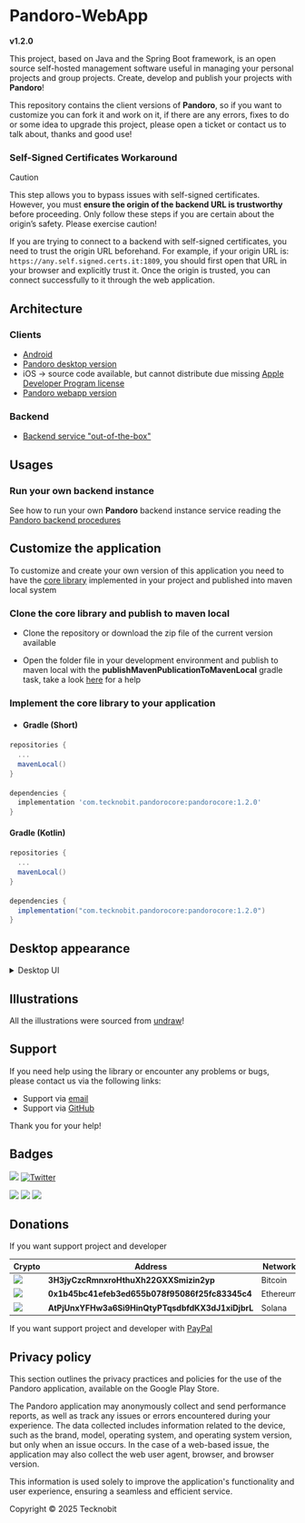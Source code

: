 # Pandoro-WebApp

**v1.2.0**

This project, based on Java and the Spring Boot framework, is an open source self-hosted management software useful in managing your personal projects and group projects.
Create, develop and publish your projects with **Pandoro**!

This repository contains the client versions of **Pandoro**,
so if you want to customize you can fork it and work on it, if there are any errors, fixes to do or some
idea to upgrade this project, please open a ticket or contact us to talk about, thanks and good
use!

### Self-Signed Certificates Workaround

> [!CAUTION]  
> This step allows you to bypass issues with self-signed certificates. However, you must **ensure the origin of the backend URL is trustworthy** before proceeding. Only follow these steps if you are certain about the origin’s safety. Please exercise caution!  

If you are trying to connect to a backend with self-signed certificates, you need to trust the origin URL beforehand. For example, if your origin URL is: `https://any.self.signed.certs.it:1809`, you should first open that URL in your browser and explicitly trust it. Once the origin is trusted, you can connect successfully to it through the web application.  

## Architecture

### Clients

- [Android](https://play.google.com/store/apps/details?id=com.tecknobit.pandoro)
- [Pandoro desktop version](https://github.com/N7ghtm4r3/Pandoro-Clients/releases/tag/1.2.0)
- iOS -> source code available, but cannot distribute due
  missing [Apple Developer Program license](https://developer.apple.com/programs/)
- [Pandoro webapp version](https://github.com/N7ghtm4r3/Pandoro-WebApp)

### Backend

- [Backend service "out-of-the-box"](https://github.com/N7ghtm4r3/Pandoro/releases/tag/1.2.0)

## Usages

### Run your own backend instance

See how to run your own **Pandoro** backend instance service reading
the [Pandoro backend procedures](https://github.com/N7ghtm4r3/Pandoro#readme)

## Customize the application

To customize and create your own version of this application you need to have
the [core library](https://github.com/N7ghtm4r3/Pandoro/tree/main/core)
implemented in your project and published into maven local system

### Clone the core library and publish to maven local

- Clone the repository or download the zip file of the current version available

- Open the folder file in your development environment and publish to maven local with the
  **publishMavenPublicationToMavenLocal** gradle task, take a
  look [here](https://docs.gradle.org/current/userguide/publishing_maven.html)
  for a help

### Implement the core library to your application

- #### Gradle (Short)

```gradle
repositories {
  ...
  mavenLocal()
}

dependencies {
  implementation 'com.tecknobit.pandorocore:pandorocore:1.2.0'
}
```

#### Gradle (Kotlin)

```gradle
repositories {
  ...
  mavenLocal()
}

dependencies {
  implementation("com.tecknobit.pandorocore:pandorocore:1.2.0")
}
```

## Desktop appearance

<details>
  <summary>Desktop UI</summary>
  <img src="https://github.com/N7ghtm4r3/Pandoro-Clients/blob/main/images/projects_desktop.png" alt="projects"/>
  <img src="https://github.com/N7ghtm4r3/Pandoro-Clients/blob/main/images/project_desktop.png" alt="project"/>
  <img src="https://github.com/N7ghtm4r3/Pandoro-Clients/blob/main/images/notes_desktop.png" alt="notes"/>
  <img src="https://github.com/N7ghtm4r3/Pandoro-Clients/blob/main/images/overview_desktop.png" alt="overview"/>
  <img src="https://github.com/N7ghtm4r3/Pandoro-Clients/blob/main/images/groups_desktop.png" alt="groups"/>
  <img src="https://github.com/N7ghtm4r3/Pandoro-Clients/blob/main/images/group_desktop.png" alt="groupc"/>
</details>

## Illustrations

All the illustrations were sourced from [undraw](https://undraw.co/)!

## Support

If you need help using the library or encounter any problems or bugs, please contact us via the
following links:

- Support via [email](mailto:infotecknobitcompany@gmail.com)
- Support via [GitHub](https://github.com/N7ghtm4r3/Pandoro-Clients/issues/new)

Thank you for your help!

## Badges

[![](https://img.shields.io/badge/Google_Play-414141?style=for-the-badge&logo=google-play&logoColor=white)](https://play.google.com/store/apps/developer?id=Tecknobit)
[![Twitter](https://img.shields.io/badge/Twitter-1DA1F2?style=for-the-badge&logo=twitter&logoColor=white)](https://twitter.com/tecknobit)

[![](https://img.shields.io/badge/Java-ED8B00?style=for-the-badge&logo=java&logoColor=white)](https://www.oracle.com/java/)
[![](https://img.shields.io/badge/Kotlin-0095D5?&style=for-the-badge&logo=kotlin&logoColor=white)](https://kotlinlang.org/)
[![](https://img.shields.io/badge/Android-3DDC84?style=for-the-badge&logo=android&logoColor=white)](https://play.google.com/store/apps/details?id=com.tecknobit.ametista)

## Donations

If you want support project and developer

| Crypto                                                                                              | Address                                          | Network  |
|-----------------------------------------------------------------------------------------------------|--------------------------------------------------|----------|
| ![](https://img.shields.io/badge/Bitcoin-000000?style=for-the-badge&logo=bitcoin&logoColor=white)   | **3H3jyCzcRmnxroHthuXh22GXXSmizin2yp**           | Bitcoin  |
| ![](https://img.shields.io/badge/Ethereum-3C3C3D?style=for-the-badge&logo=Ethereum&logoColor=white) | **0x1b45bc41efeb3ed655b078f95086f25fc83345c4**   | Ethereum |
| ![](https://img.shields.io/badge/Solana-000?style=for-the-badge&logo=Solana&logoColor=9945FF)       | **AtPjUnxYFHw3a6Si9HinQtyPTqsdbfdKX3dJ1xiDjbrL** | Solana   |

If you want support project and developer
with [PayPal](https://www.paypal.com/donate/?hosted_button_id=5QMN5UQH7LDT4)

## Privacy policy

This section outlines the privacy practices and policies for the use of the Pandoro application,
available on the Google Play Store.

The Pandoro application may anonymously collect and send performance reports, as well as track any
issues or errors encountered during your experience. The data collected includes information related
to the device, such
as the brand, model, operating system, and operating system version, but only when an issue occurs.
In the case of a
web-based issue, the application may also collect the web user agent, browser, and browser version.

This information is used solely to improve the application's functionality and user experience,
ensuring a seamless and
efficient service.

Copyright © 2025 Tecknobit

